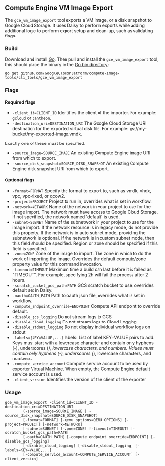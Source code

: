 ## Compute Engine VM Image Export

The `gce_vm_image_export` tool exports a VM image, or a disk snapshot to Google Cloud Storage.
It uses Daisy to perform exports while adding additional logic to perform
export setup and clean-up, such as validating flags.

### Build
Download and install [Go](https://golang.org/doc/install). Then pull and 
install the `gce_vm_image_export` tool, this should place the binary in the 
[Go bin directory](https://golang.org/doc/code.html#GOPATH):

```
go get github.com/GoogleCloudPlatform/compute-image-tools/cli_tools/gce_vm_image_export
```

### Flags

#### Required flags
+ `-client_id=CLIENT_ID` Identifies the client of the importer. For example: `gcloud` or
  `pantheon`.
+ `-destination_uri=DESTINATION_URI` The Google Cloud Storage URI destination for the exported
  virtual disk file. For example: gs://my-bucket/my-exported-image.vmdk.

Exactly one of these must be specified:
+ `-source_image=SOURCE_IMAGE` An existing Compute Engine image URI from which to
  export.
+ `-source_disk_snapshot=SOURCE_DISK_SNAPSHOT` An existing Compute Engine disk snapshot URI from which to
  export.


#### Optional flags
+ `-format=FORMAT` Specify the format to export to, such as vmdk, vhdx, vpc, vpc-fixed, or qcow2.
+ `-project=PROJECT` Project to run in, overrides what is set in workflow.
+ `-network=NETWORK` Name of the network in your project to use for the image import. The network 
  must have access to Google Cloud Storage. If not specified, the  network named 'default' is used.
+ `-subnet=SUBNET` Name of the subnetwork in your project to use for the image import. If the 
  network resource is in legacy mode, do not provide this property. If the network is in auto subnet 
  mode, providing the subnetwork is optional. If the network is in custom subnet mode, then this 
  field should be specified. Region or zone should be specified if this field is specified.
+ `-zone=ZONE` Zone of the image to import. The zone in which to do the work of
  importing the image. Overrides the default compute/zone property value for
  this command invocation.  
+ `-timeout=TIMEOUT` Maximum time a build can last before it is failed as "TIMEOUT". For example,
  specifying 2h will fail the process after 2 hours.
+ `-scratch_bucket_gcs_path=PATH` GCS scratch bucket to use, overrides default set in Daisy.
+ `-oauth=OAUTH_PATH` Path to oauth json file, overrides what is set in workflow.
+ `-compute_endpoint_override=ENDPOINT` Compute API endpoint to override default.
+ `-disable_gcs_logging` Do not stream logs to GCS
+ `-disable_cloud_logging` Do not stream logs to Cloud Logging
+ `-disable_stdout_logging` Do not display individual workflow logs on stdout
+ `-labels=[KEY=VALUE,...]` labels: List of label KEY=VALUE pairs to add. Keys must start with a
  lowercase character and contain only hyphens (-), underscores (_), lowercase characters, and 
  numbers. Values must contain only hyphens (-), underscores (_), lowercase characters, and numbers.
+ `-compute_service_account` Compute service account to be used by exporter 
  Virtual Machine. When empty, the Compute Engine default service account is used.
+ `-client_version` Identifies the version of the client of the exporter
  
### Usage

```
gce_vm_image_export -client_id=CLIENT_ID -destination_uri=DESTINATION_URI
        (-source_image=SOURCE_IMAGE | -source_disk_snapshot=SOURCE_DISK_SNAPSHOT)
        [-format=FORMAT] [-qemu_options=QEMU_OPTIONS] [-project=PROJECT] [-network=NETWORK]
        [-subnet=SUBNET] [-zone=ZONE] [-timeout=TIMEOUT] [-scratch_bucket_gcs_path=PATH]
        [-oauth=OAUTH_PATH] [-compute_endpoint_override=ENDPOINT] [-disable_gcs_logging]
        [-disable_cloud_logging] [-disable_stdout_logging] [-labels=KEY=VALUE,...]
        [-compute_service_account=COMPUTE_SERVICE_ACCOUNT] [-client_version]
```

